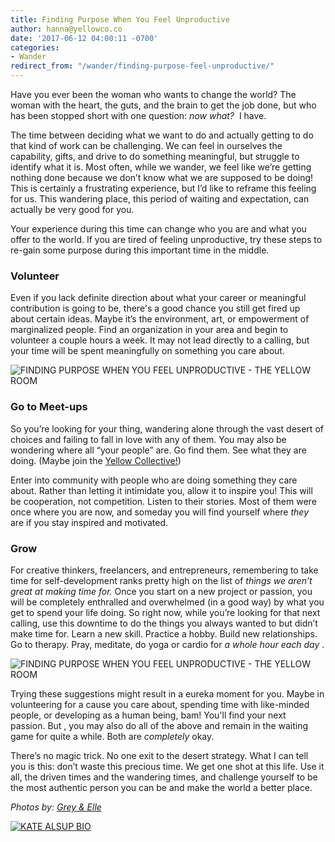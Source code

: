 ```yaml
---
title: Finding Purpose When You Feel Unproductive
author: hanna@yellowco.co
date: '2017-06-12 04:00:11 -0700'
categories:
- Wander
redirect_from: "/wander/finding-purpose-feel-unproductive/"
---
```


Have you ever been the woman who wants to change the world? The woman with the heart, the guts, and the brain to get the job done, but who has been stopped short with one question: _now what?_  I have.

The time between deciding what we want to do and actually getting to do that kind of work can be challenging. We can feel in ourselves the capability, gifts, and drive to do something meaningful, but struggle to identify what it is. Most often, while we wander, we feel like we’re getting nothing done because we don’t know what we are supposed to be doing! This is certainly a frustrating experience, but I’d like to reframe this feeling for us. This wandering place, this period of waiting and expectation, can actually be very good for you.

Your experience during this time can change who you are and what you offer to the world. If you are tired of feeling unproductive, try these steps to re-gain some purpose during this important time in the middle.

### **Volunteer**

Even if you lack definite direction about what your career or meaningful contribution is going to be, there's a good chance you still get fired up about certain ideas. Maybe it’s the environment, art, or empowerment of marginalized people. Find an organization in your area and begin to volunteer a couple hours a week. It may not lead directly to a calling, but your time will be spent meaningfully on something you care about.

![FINDING PURPOSE WHEN YOU FEEL UNPRODUCTIVE - THE YELLOW ROOM](https://s3.amazonaws.com/yellow-files/blog/2017/06/GraceYoon019.jpg "FINDING PURPOSE WHEN YOU FEEL UNPRODUCTIVE - THE YELLOW ROOM")

### **Go to Meet-ups**

So you’re looking for your thing, wandering alone through the vast desert of choices and failing to fall in love with any of them. You may also be wondering where all “your people” are. Go find them. See what they are doing. (Maybe join the [Yellow Collective!](http://yellowcollective.co/)) 

Enter into community with people who are doing something they care about. Rather than letting it intimidate you, allow it to inspire you! This will be cooperation, not competition. Listen to their stories. Most of them were once where you are now, and someday you will find yourself where _they_ are if you stay inspired and motivated.

### **Grow**

For creative thinkers, freelancers, and entrepreneurs, remembering to take time for self-development ranks pretty high on the list of _things we aren’t great at making time for._ Once you start on a new project or passion, you will be completely enthralled and overwhelmed (in a good way) by what you get to spend your life doing. So right now, while you’re looking for that next calling, use this downtime to do the things you always wanted to but didn’t make time for. Learn a new skill. Practice a hobby. Build new relationships. Go to therapy. Pray, meditate, do yoga or cardio for _a whole hour each day_ .

![FINDING PURPOSE WHEN YOU FEEL UNPRODUCTIVE - THE YELLOW ROOM](https://s3.amazonaws.com/yellow-files/blog/2017/06/GraceYoon021.jpg "FINDING PURPOSE WHEN YOU FEEL UNPRODUCTIVE - THE YELLOW ROOM")

Trying these suggestions might result in a eureka moment for you. Maybe in volunteering for a cause you care about, spending time with like-minded people, or developing as a human being, bam! You'll find your next passion. But , you may also do all of the above and remain in the waiting game for quite a while. Both are _completely_ okay.

There’s no magic trick. No one exit to the desert strategy. What I can tell you is this: don’t waste this precious time. We get one shot at this life. Use it all, the driven times and the wandering times, and challenge yourself to be the most authentic person you can be and make the world a better place.

_Photos by: [Grey & Elle](http://www.greyandelle.com/)_

[![KATE ALSUP BIO](https://s3.amazonaws.com/yellow-files/blog/2017/06/KATE-ALSUP-BIO.jpg)](http://www.katealsup.com/)
